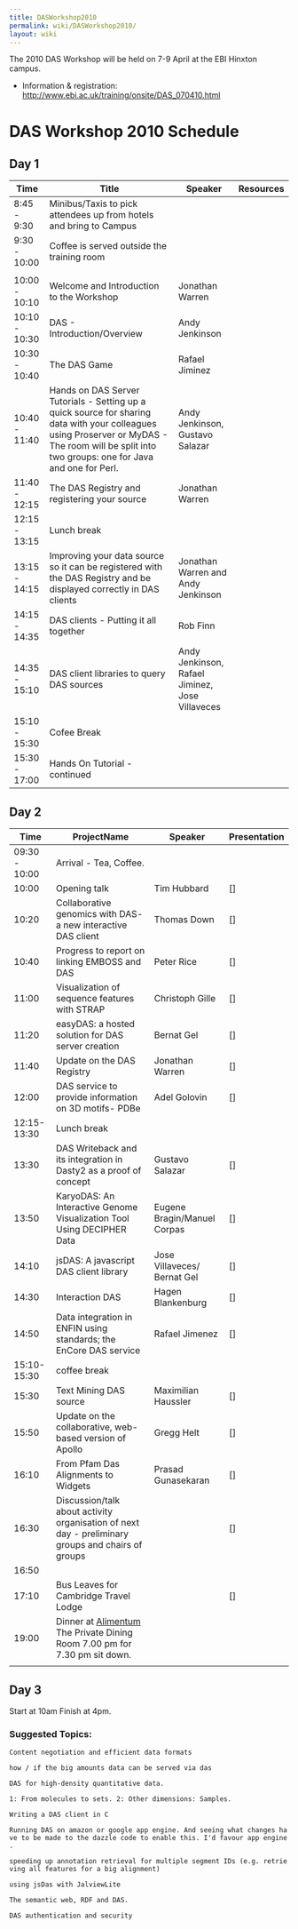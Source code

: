 ```yaml
---
title: DASWorkshop2010
permalink: wiki/DASWorkshop2010/
layout: wiki
---
```


The 2010 DAS Workshop will be held on 7-9 April at the EBI Hinxton
campus.

-   Information & registration:
    <http://www.ebi.ac.uk/training/onsite/DAS_070410.html>

DAS Workshop 2010 Schedule
==========================

Day 1
-----

| Time          | Title                                                                                                                                                                                             | Speaker                                         | Resources |
|---------------|---------------------------------------------------------------------------------------------------------------------------------------------------------------------------------------------------|-------------------------------------------------|-----------|
| 8:45 - 9:30   | Minibus/Taxis to pick attendees up from hotels and bring to Campus                                                                                                                                |
| 9:30 - 10:00  | Coffee is served outside the training room                                                                                                                                                        |
||
| 10:00 - 10:10 | Welcome and Introduction to the Workshop                                                                                                                                                          | Jonathan Warren                                 |           |
| 10:10 - 10:30 | DAS - Introduction/Overview                                                                                                                                                                       | Andy Jenkinson                                  |           |
| 10:30 - 10:40 | The DAS Game                                                                                                                                                                                      | Rafael Jiminez                                  |           |
| 10:40 - 11:40 | Hands on DAS Server Tutorials - Setting up a quick source for sharing data with your colleagues using Proserver or MyDAS - The room will be split into two groups: one for Java and one for Perl. | Andy Jenkinson, Gustavo Salazar                 |           |
| 11:40 - 12:15 | The DAS Registry and registering your source                                                                                                                                                      | Jonathan Warren                                 |           |
| 12:15 - 13:15 | Lunch break                                                                                                                                                                                       |
| 13:15 - 14:15 | Improving your data source so it can be registered with the DAS Registry and be displayed correctly in DAS clients                                                                                | Jonathan Warren and Andy Jenkinson              |           |
| 14:15 - 14:35 | DAS clients - Putting it all together                                                                                                                                                             | Rob Finn                                        |           |
| 14:35 - 15:10 | DAS client libraries to query DAS sources                                                                                                                                                         | Andy Jenkinson, Rafael Jiminez, Jose Villaveces |           |
| 15:10 - 15:30 | Cofee Break                                                                                                                                                                                       |
| 15:30 - 17:00 | Hands On Tutorial - continued                                                                                                                                                                     |

Day 2
-----

| Time          | ProjectName                                                                                                             | Speaker                     | Presentation |
|---------------|-------------------------------------------------------------------------------------------------------------------------|-----------------------------|--------------|
| 09:30 - 10:00 | Arrival - Tea, Coffee.                                                                                                  |
| 10:00         | Opening talk                                                                                                            | Tim Hubbard                 | \[\]         |
| 10:20         | Collaborative genomics with DAS- a new interactive DAS client                                                           | Thomas Down                 | \[\]         |
| 10:40         | Progress to report on linking EMBOSS and DAS                                                                            | Peter Rice                  | \[\]         |
| 11:00         | Visualization of sequence features with STRAP                                                                           | Christoph Gille             | \[\]         |
| 11:20         | easyDAS: a hosted solution for DAS server creation                                                                      | Bernat Gel                  | \[\]         |
| 11:40         | Update on the DAS Registry                                                                                              | Jonathan Warren             | \[\]         |
| 12:00         | DAS service to provide information on 3D motifs- PDBe                                                                   | Adel Golovin                | \[\]         |
| 12:15-13:30   | Lunch break                                                                                                             |
| 13:30         | DAS Writeback and its integration in Dasty2 as a proof of concept                                                       | Gustavo Salazar             | \[\]         |
| 13:50         | KaryoDAS: An Interactive Genome Visualization Tool Using DECIPHER Data                                                  | Eugene Bragin/Manuel Corpas | \[\]         |
| 14:10         | jsDAS: A javascript DAS client library                                                                                  | Jose Villaveces/ Bernat Gel | \[\]         |
| 14:30         | Interaction DAS                                                                                                         | Hagen Blankenburg           | \[\]         |
| 14:50         | Data integration in ENFIN using standards; the EnCore DAS service                                                       | Rafael Jimenez              | \[\]         |
| 15:10-15:30   | coffee break                                                                                                            |
| 15:30         | Text Mining DAS source                                                                                                  | Maximilian Haussler         | \[\]         |
| 15:50         | Update on the collaborative, web-based version of Apollo                                                                | Gregg Helt                  | \[\]         |
| 16:10         | From Pfam Das Alignments to Widgets                                                                                     | Prasad Gunasekaran          | \[\]         |
| 16:30         | Discussion/talk about activity organisation of next day - preliminary groups and chairs of groups                       |                             | \[\]         |
| 16:50         |                                                                                                                         |                             |              |
| 17:10         | Bus Leaves for Cambridge Travel Lodge                                                                                   |                             | \[\]         |
| 19:00         | Dinner at [Alimentum](http://restaurantalimentum.co.uk/index.php) The Private Dining Room 7.00 pm for 7.30 pm sit down. |                             |              |
||

Day 3
-----

Start at 10am Finish at 4pm.

### Suggested Topics:

`Content negotiation and efficient data formats`

`how / if the big amounts data can be served via das`

`DAS for high-density quantitative data.`

`1: From molecules to sets. 2: Other dimensions: Samples.`

`Writing a DAS client in C`

`Running DAS on amazon or google app engine. And seeing what changes have to be made to the dazzle code to enable this. I'd favour app engine.`

`speeding up annotation retrieval for multiple segment IDs (e.g. retrieving all features for a big alignment)`

`using jsDas with JalviewLite`

`The semantic web, RDF and DAS.`

`DAS authentication and security`
